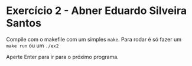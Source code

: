 # Exercício 2 - Abner Eduardo Silveira Santos

Compile com o makefile com um simples ```make```.
Para rodar é só fazer um ```make run``` ou um ```./ex2```

Aperte Enter para ir para o próximo programa.
